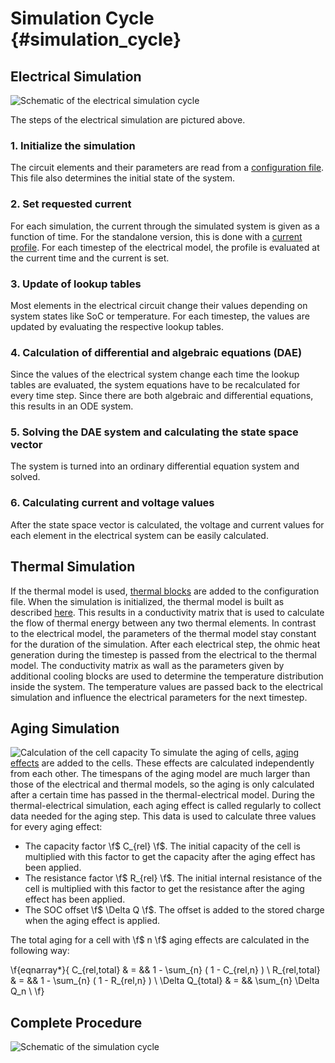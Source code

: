Simulation Cycle {#simulation_cycle}
====

Electrical Simulation
----
![Schematic of the electrical simulation cycle](Kreislauf.png)

The steps of the electrical simulation are pictured above.

### 1. Initialize the simulation
The circuit elements and their parameters are read from a [configuration file](xmlsprache.html). This file also determines the initial state of the system.

### 2. Set requested current
For each simulation, the current through the simulated system is given as a function of time. For the standalone version, this is done with a [current profile](xmlexecutable.html). For each timestep of the electrical model, the profile is evaluated at the current time and the current is set.

### 3. Update of lookup tables
Most elements in the electrical circuit change their values depending on system states like SoC or temperature. For each timestep, the values are updated by evaluating the respective lookup tables.

### 4. Calculation of differential and algebraic equations (DAE)
Since the values of the electrical system change each time the lookup tables are evaluated, the system equations have to be recalculated for every time step. Since there are both algebraic and differential equations, this results in an ODE system.

### 5. Solving the DAE system and calculating the state space vector
The system is turned into an ordinary differential equation system and solved. 

### 6. Calculating current and voltage values
After the state space vector is calculated, the voltage and current values for each element in the electrical system can be easily calculated.

Thermal Simulation
----
If the thermal model is used, [thermal blocks](xmlthermalblock.html) are added to the configuration file. When the simulation is initialized, the thermal model is built as described [here](xmlthermalmodel.html). This results in a conductivity matrix that is used to calculate the flow of thermal energy between any two thermal elements. In contrast to the electrical model, the parameters of the thermal model stay constant for the duration of the simulation. After each electrical step, the ohmic heat generation during the timestep is passed from the electrical to the thermal model. The conductivity matrix as wall as the parameters given by additional cooling blocks are used to determine the temperature distribution inside the system. The temperature values are passed back to the electrical simulation and influence the electrical parameters for the next timestep.

Aging Simulation
----
![Calculation of the cell capacity](balancing_aging.svg)
To simulate the aging of cells, [aging effects](aging_simulation.html) are added to the cells. These effects are calculated independently from each other. The timespans of the aging model are much larger than those of the electrical and thermal models, so the aging is only calculated after a certain time has passed in the thermal-electrical model. During the thermal-electrical simulation, each aging effect is called regularly to collect data needed for the aging step. This data is used to calculate three values for every aging effect:
- The capacity factor \f$ C_{rel} \f$. The initial capacity of the cell is multiplied with this factor to get the capacity after the aging effect has been applied.
- The resistance factor \f$ R_{rel} \f$. The initial internal resistance of the cell is multiplied with this factor to get the resistance after the aging effect has been applied.
- The SOC offset \f$ \Delta Q \f$. The offset is added to the stored charge when the aging effect is applied.

The total aging for a cell with \f$ n \f$ aging effects are calculated in the following way:

\f{eqnarray*}{
C_{rel,total} & = && 1 - \sum_{n} ( 1 - C_{rel,n} ) \\
R_{rel,total} & = && 1 - \sum_{n} ( 1 - R_{rel,n} ) \\
\Delta Q_{total} & = && \sum_{n} \Delta Q_n \\
\f}

Complete Procedure
----
![Schematic of the simulation cycle](simulation_cycle.svg)
